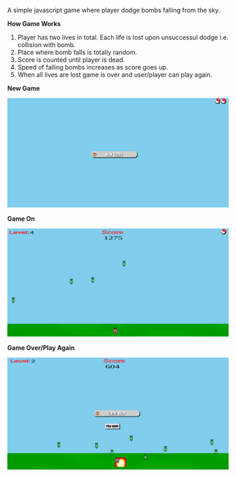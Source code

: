 A simple javascript game where player dodge bombs falling from the sky.

**How Game Works**
1. Player has two lives in total. Each life is lost upon unsuccessul dodge i.e. collision with bomb.
2. Place where bomb falls is totally random.
3. Score is counted until player is dead.
4. Speed of falling bombs increases as score goes up.
5. When all lives are lost game is over and user/player can play again.


**New Game**

![alt text](https://github.com/PrashantGM/DodgeBomb-Game/blob/main/images/newgame.png?raw=true)

**Game On**

![alt text](https://github.com/PrashantGM/DodgeBomb-Game/blob/main/images/gameon.png?raw=true)

**Game Over/Play Again**

![alt text](https://github.com/PrashantGM/DodgeBomb-Game/blob/main/images/gameover.png?raw=true)
